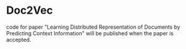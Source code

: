 # Doc2Vec
code for paper "Learning Distributed Representation of Documents by Predicting Context Information"
will be published when the paper is accepted.

